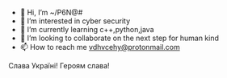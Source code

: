 - 👋 Hi, I’m ~/P6N@#
- 👀 I’m interested in cyber security
- 🌱 I’m currently learning c++,python,java
- 💞️ I’m looking to collaborate on the next step for human kind
- 📫 How to reach me vdhvcehy@protonmail.com

Слава Україні! Героям слава!
